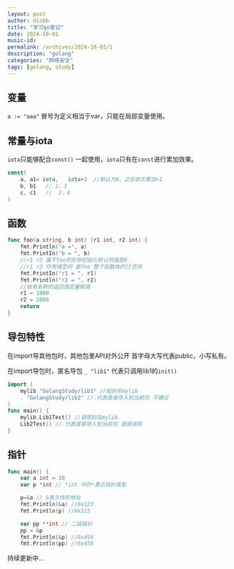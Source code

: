 ```yaml
---
layout: post
author: d1sbb
title: "学习go笔记"
date: 2024-10-01
music-id: 
permalink: /archives/2024-10-01/1
description: "golang"
categories: "网络安全"
tags: [golang, study]
---
```


## 变量
`a := "aaa"` 冒号为定义相当于var，只能在局部变量使用。
## 常量与iota
`iota`只能够配合`const()` 一起使用，`iota`只有在`const`进行累加效果。
```go
const(
	a, a1= iota,   iota+2  //默认为0，之后依次累加+1
	b, b1	// 1，3
	c, c1	//  2，4
)
```
## 函数
```go
func foo(a string, b int) (r1 int, r2 int) {
	fmt.Println("a =", a)
	fmt.PrintIn("b = ", b)
	//r1 r2 属于foo的形参初始化默认的值是0
	//r1 r2 作用域空间 是foo 整个函数体的{}空间
	fmt.PrintIn("r1 = ", r1)
	fmt.Println("r2 = ", r2)
	//给有名称的返回值变量赋值
	r1 = 1000
	r2 = 2000
	return
}
```
## 导包特性
在import导其他包时，其他包里API对外公开 首字母大写代表public，小写私有。

在import导包时，匿名导包 `_ "lib1"` 代表只调用lib1的`init()`

```go
import (
	mylib "GolangStudy/lib1" //起别名mylib
	. "GolangStudy/lib2" //.代表直接导入到当前包 不建议
)
func main() {
	mylib.Lib1Test() //调用别名mylib
	Lib2Test() //.代表直接导入到当前包 直接调用
}
```
## 指针
```go
func main() {
	var a int = 10
	var p *int // *int 中的*表示指针类型

	p=&a // &表示传的地址
	fmt.Println(&a) //0x123
	fmt.Println(p) //0x123

	var pp **int // 二级指针
	pp = &p
	fmt.Println(&p) //0x456
	fmt.Println(pp) //0x456
```
持续更新中...
